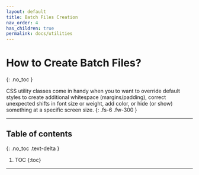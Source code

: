 ```yaml
---
layout: default
title: Batch Files Creation
nav_order: 4
has_children: true
permalink: docs/utilities
---
```


# How to Create Batch Files?
{: .no_toc }

CSS utility classes come in handy when you to want to override default styles to create additional whitespace (margins/padding), correct unexpected shifts in font size or weight, add color, or hide (or show) something at a specific screen size.
{: .fs-6 .fw-300 }

---

## Table of contents
{: .no_toc .text-delta }

1. TOC
{:toc}

---
